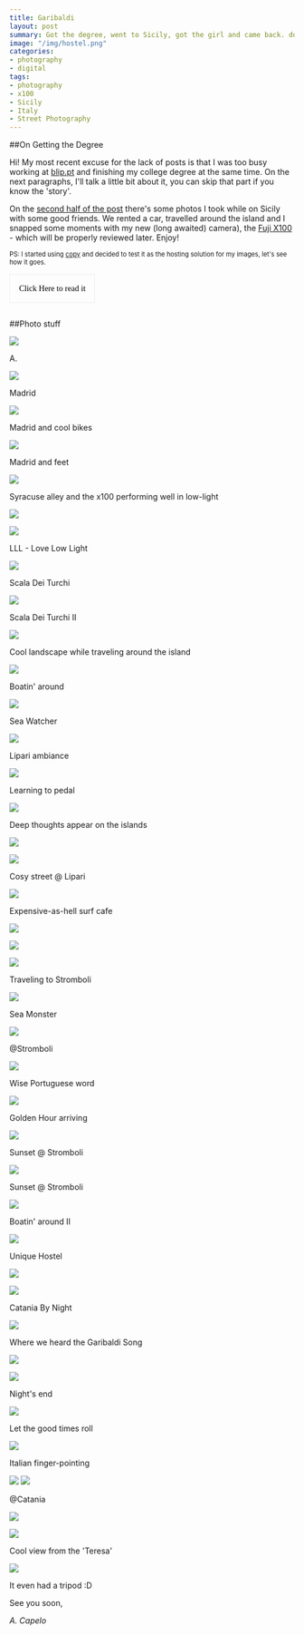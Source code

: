 ```yaml
---
title: Garibaldi
layout: post
summary: Got the degree, went to Sicily, got the girl and came back. dope.
image: "/img/hostel.png"
categories: 
- photography
- digital
tags:
- photography
- x100
- Sicily
- Italy
- Street Photography
---
```



##On Getting the Degree

Hi! 
My most recent excuse for the lack of posts is that I was too busy working at [blip.pt](http://www.blip.pt) and finishing my college degree at the same time. On the next paragraphs, I'll talk a little bit about it, you can skip that part if you know the 'story'.

On the [second half of the post](#secondhalf) there's some photos I took while on Sicily with some good friends. We rented a car, travelled around the island and I snapped some moments with my new (long awaited) camera), the [Fuji X100](http://www.dpreview.com/reviews/FujifilmX100) - which will be properly reviewed later. Enjoy!

<p style="font-size: 80%">PS: I started using <a href="https://www.copy.com">copy</a> and decided to test it as the hosting solution for my images, let's see how it goes.</p>

<style type="text/css">
	.speech.collapsed {
		max-height: 0;
	}

	.speech {
		max-height: 2000px;
		transition: all 0.85s ease;
		overflow: hidden;
	}

	.expand-speech {
		background: rgba(0, 0, 0, 0);
		border: 1px solid #EEE;
		padding: 1rem;
		font-size: 0.9rem;
		font-family: 'PT serif';
	}

</style>


<button class="expand-speech">Click Here to read it</button>

<div class="speech collapsed">
	<p>For those who don't know it, about 3 years ago I was a Civil Engineer, working on my second year as a Engineer at <a href="http://casais.pt/" target="_blank">Casais Engenharia</a>. I was part of the percentage who had a job but wasn't happy nor feeling remotely accomplished with it. Even working as a structure engineer, designing projects wasn't enough for me. I've always had a lot of curiosity about programming, mainly web development. Altough I didn't have any experience with it, I felt I could be good at it and, even more importantly, be happy doing it for a living.
	</p>

	<p>So I took a 'leap of faith' and quit my job, studied for a National Exam and applied for the <a href="www.di.uminho.pt/ensino/licenciaturas/lei" target="_blank">Computer Science and Engineering</a> degree. </p>

	<p>It was a great sacrifice at many levels. The obvious one was not getting paid. Loosing some of my independency, beeing away from the work market and starting a new degree at the age of 25 was not easy as well. Besides that, there's always a small doubt about whether I've made the right decision; and it's hard to fit it when surrounded with so many younger students with different life goals (naturally).</p>

	<p>Luckily, I had a family, friends and girlfriend who helped and motivated me throughout these years. Without them it would have been way harder!</p>

	<p>In order to earn some money and experience I did some freelance work building some small websites while I studied a lot.</p>

	<p>But I must say that a turning point was begining to work as a web developer at <b>blip</b>. They made me feel welcome and made me want to learn even more. I grew a lot while having fun! It's been over a year since I started there, I'm still learning and still loving what I do. I had to finish the last year of the degree while working, which wasn't easy, but was definitely worth it. </p>

	<p><b>I guess what I mean is:</b> it's hard to leave some things 'on hold' and rewind some years on our life to go after you feel right. But it's even harder not to.</p>

</div>
<script type="text/javascript">
	var btn = document.querySelector('.expand-speech'),
		el = document.querySelector('.speech'),
		className = 'collapsed',
		open = false;

	if (btn && el) {
		btn.addEventListener('click', toggle);
	}

	addClass = function (el) {
				if (el.classList) {
					el.classList.add(className);
				} else {
					el.className += ' ' + className;
				}
			};
	removeClass = function (el) {
				if (el.classList) {
					el.classList.remove(className);
				} else {
					el.className = el.className.replace(new RegExp('(^|\\b)' + (className).split(' ').join('|') + '(\\b|$)', 'gi'), ' ');
				}
			};			

	function toggle () {
		open ? addClass(el) : removeClass(el);
		open = !open;
	}

</script>



##<a name="secondhalf"></a>Photo stuff

<a target="_blank" href="https://copy.com/F0MIXIkY6IG3svQd"><img src="https://copy.com/VISH3bJBeKuKHzSd" /></a>
<p class="caption">A.</p>

<a target="_blank" href="https://copy.com/eCh9DQAHsViZl13B"><img src="https://copy.com/qwMf6W31wAWOWESI" /></a>
<p class="caption">Madrid</p>

<a target="_blank" href="https://copy.com/eXQPntfRh1krurLY"><img src="https://copy.com/t4ohltgV2RfFeHwo" /></a>
<p class="caption">Madrid and cool bikes</p>

<a target="_blank" href="https://copy.com/NPfSgMRA3gXVRXBW"><img src="https://copy.com/VgXc6eaytS8U6RpM" /></a>
<p class="caption">Madrid and feet</p>

<a target="_blank" href="https://copy.com/9DnD8rnutwB60IJy"><img src="https://copy.com/odMcFRTY41NfMRLW" /></a>
<p class="caption">Syracuse alley and the x100 performing well in low-light</p>

<a target="_blank" href="https://copy.com/f6yJghRWBRgzNqxr"><img src="https://copy.com/tT9mUZWjNL3rfUPs" /></a>
		
<a target="_blank" href="https://copy.com/RUwzIrYoIxUFkGQd"><img src="https://copy.com/ktnmS6PdGZnvzXci" /></a>
<p class="caption">LLL - Love Low Light</p>

<a target="_blank" href="https://copy.com/zX973Q7JVgDdKmgy"><img src="https://copy.com/VtLn4TNSSaWohhCQ" /></a>
<p class="caption">Scala Dei Turchi</p>

<a target="_blank" href="https://copy.com/ggTppe9AkfuRDRQi"><img src="https://copy.com/OEU2e6vFYPJE4qA6" /></a>
<p class="caption">Scala Dei Turchi II</p>

<a target="_blank" href="https://copy.com/XGceLYDSuUJh8R76"><img src="https://copy.com/7e1fEAWSSQzGWivR" /></a>
<p class="caption">Cool landscape while traveling around the island</p>

<a target="_blank" href="https://copy.com/Acmx2t09zR8JfcLT"><img src="https://copy.com/I8lPl6opBUR6iqrC" /></a>
<p class="caption">Boatin' around</p>

<a target="_blank" href="https://copy.com/pjZeU2VqgfXYzCia"><img src="https://copy.com/k9EpMSA9NSti8YOU" /></a>
<p class="caption">Sea Watcher</p>

<a target="_blank" href="https://copy.com/YwVxw1OMSWOwNGKE"><img src="https://copy.com/2Nk8rHIROsyiOR9d" /></a>
<p class="caption">Lipari ambiance</p>

<a target="_blank" href="https://copy.com/e0UmxPBzglByvZOt"><img src="https://copy.com/mMC9qNQ8Bn2PEkSN" /></a>
<p class="caption">Learning to pedal</p>

<a target="_blank" href="https://copy.com/7pbEKsPLlJW6rsEI"><img src="https://copy.com/tsU4OIedp7TErvGs" /></a>
<p class="caption">Deep thoughts appear on the islands</p>

<a target="_blank" href="https://copy.com/F3rNKM0ibWE8tyRZ"><img src="https://copy.com/2w0nexI2vrbHEbXw" /></a>

<a target="_blank" href="https://copy.com/vX4imSNOKZ8wxfVw"><img src="https://copy.com/7IvFzXyzHxExabJp" /></a>
<p class="caption">Cosy street @ Lipari</p>

<a target="_blank" href="https://copy.com/8peulY8mQTmfnb8G"><img src="https://copy.com/ZSf7Q3GMGHHhkfKj" /></a>
<p class="caption">Expensive-as-hell surf cafe</p>

<a target="_blank" href="https://copy.com/gzG1NIdz1MXwzQOm"><img src="https://copy.com/3uKe03WgMgVjg9aC" /></a>

<a target="_blank" href="https://copy.com/HHQuKiYuRQrCopls"><img src="https://copy.com/dMfxSyF7BMPoJauS" /></a>

<a target="_blank" href="https://copy.com/pyHnu18WsvH7xHhF"><img src="https://copy.com/PP0sbG0uKZ2gwOoB" /></a>
<p class="caption">Traveling to Stromboli</p>

<a target="_blank" href="https://copy.com/AFhDxorVBS9XmR26"><img src="https://copy.com/Dall8ZxYocJ9cuG2" /></a>
<p class="caption">Sea Monster</p>

<a target="_blank" href="https://copy.com/2w6Dp9MEsvN08WtL"><img src="https://copy.com/FdFrVzAT7OyDHcxW" /></a>
<p class="caption">@Stromboli</p>

<a target="_blank" href="https://copy.com/gdvHYbhsRGzjVmkT"><img src="https://copy.com/Vu4gR8R99dXSLCAp" /></a>
<p class="caption">Wise Portuguese word</p>

<a target="_blank" href="https://copy.com/QHxnG6IhQ9gtUUBf"><img src="https://copy.com/QVqulnoVcwPM1E62" /></a>
<p class="caption">Golden Hour arriving</p>

<a target="_blank" href="https://copy.com/9nCoa6wnrvWjFYLh"><img src="https://copy.com/KFLOLYMovaQDY7us" /></a>
<p class="caption">Sunset @ Stromboli</p>

<a target="_blank" href="https://copy.com/xDa3Vi1HDd6LAFVk"><img src="https://copy.com/fIZJ306LzFHJJ8HZ" /></a>
<p class="caption">Sunset @ Stromboli</p>

<a target="_blank" href="https://copy.com/z8Q8dfNuJAr3yhKs"><img src="https://copy.com/8i0uUnAoduapxjIr" /></a>
<p class="caption">Boatin' around II</p>

<a target="_blank" href="https://copy.com/9PnaueGKvAdKDBpf"><img src="https://copy.com/7IZP6dInSH0JRFTf" /></a>
<p class="caption">Unique Hostel</p>

<a target="_blank" href="https://copy.com/UqgtxvEUhXzRrY49"><img src="https://copy.com/ilwKCyIDIVCUFm9Q" /></a>

<a target="_blank" href="https://copy.com/QdRopV72bz7lc6RI"><img src="https://copy.com/FPSNZ7HgVWAIqBvj" /></a>
<p class="caption">Catania By Night</p>

<a target="_blank" href="https://copy.com/lWFbSaOwNAZO0gXN"><img src="https://copy.com/oI4Chfqh6ONyIxuO" /></a>
<p class="caption">Where we heard the Garibaldi Song</p>

<a target="_blank" href="https://copy.com/h0HUGgqBkdCB0TmK"><img src="https://copy.com/XRA39tX2fVp4kEv9" /></a>

<a target="_blank" href="https://copy.com/ILLUAnTv0TfBKci0"><img src="https://copy.com/6dW4eX0qhGCvssf9" /></a>
<p class="caption">Night's end</p>

<a target="_blank" href="https://copy.com/6BZ4e9eeaBzqdtNo"><img src="https://copy.com/Gs82s1C1qQVpdpE1" /></a>
<p class="caption">Let the good times roll</p>

<a target="_blank" href="https://copy.com/83EdEdiMNxnlHCwm"><img src="https://copy.com/Y3Brr3RXo3hZRlwY" /></a>
<p class="caption">Italian finger-pointing</p>

<a target="_blank" href="https://copy.com/WidV6BwDc8QRuYaK"><img src="https://copy.com/DPGcpgrTu0dkszGZ" /></a>
<a target="_blank" href="https://copy.com/boc8XqmMJlVGubVG"><img src="https://copy.com/vanrbKA9s3LHpzwv" /></a>
<p class="caption">@Catania</p>

<a target="_blank" href="https://copy.com/wpDCYqpYj3FqAJqS"><img src="https://copy.com/ifrn0IXWnMisnpCo" /></a>

<a target="_blank" href="https://copy.com/CnGCLLBqmVazeI2M"><img src="https://copy.com/LZq9dEveznF1ZwdB" /></a>
<p class="caption">Cool view from the 'Teresa'</p>

<a target="_blank" href="https://copy.com/W7S7yRrr8ob91mcY"><img src="https://copy.com/7NY1EuACev7nFvqm" /></a>
<p class="caption">It even had a tripod :D</p>


See you soon,

*A. Capelo*